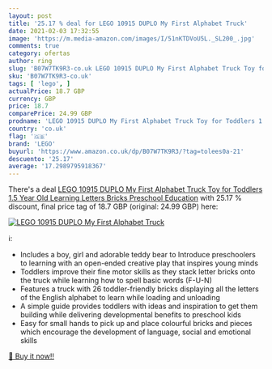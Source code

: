 ```yaml
---
layout: post
title: '25.17 % deal for LEGO 10915 DUPLO My First Alphabet Truck'
date: 2021-02-03 17:32:55
image: 'https://m.media-amazon.com/images/I/51nKTDVoU5L._SL200_.jpg'
comments: true
category: ofertas
author: ring
slug: 'B07W7TK9R3-co.uk LEGO 10915 DUPLO My First Alphabet Truck Toy for...'
sku: 'B07W7TK9R3-co.uk'
tags: [ 'lego', ]
actualPrice: 18.7 GBP
currency: GBP
price: 18.7
comparePrice: 24.99 GBP
prodname: 'LEGO 10915 DUPLO My First Alphabet Truck Toy for Toddlers 1.5 Year Old  Learning Letters Bricks  Preschool Education'
country: 'co.uk'
flag: '🇬🇧'
brand: 'LEGO'
buyurl: 'https://www.amazon.co.uk/dp/B07W7TK9R3/?tag=tolees0a-21'
descuento: '25.17'
average: '17.2989795918367'
---
```


There's a deal [LEGO 10915 DUPLO My First Alphabet Truck Toy for Toddlers 1.5 Year Old  Learning Letters Bricks  Preschool Education](https://www.amazon.co.uk/dp/B07W7TK9R3/?tag=tolees0a-21)  with  25.17 % discount, final price tag of  18.7 GBP (original: 24.99 GBP) here:

[![LEGO 10915 DUPLO My First Alphabet Truck](https://m.media-amazon.com/images/I/51nKTDVoU5L._SL200_.jpg)](https://www.amazon.co.uk/dp/B07W7TK9R3/?tag=tolees0a-21)

ℹ️:

- Includes a boy, girl and adorable teddy bear to Introduce preschoolers to learning with an open-ended creative play that inspires young minds
- Toddlers improve their fine motor skills as they stack letter bricks onto the truck while learning how to spell basic words (F-U-N)
- Features a truck with 26 toddler-friendly bricks displaying all the letters of the English alphabet to learn while loading and unloading
- A simple guide provides toddlers with ideas and inspiration to get them building while delivering developmental benefits to preschool kids
- Easy for small hands to pick up and place colourful bricks and pieces which encourage the development of language, social and emotional skills

[🛒 Buy it now!!](https://www.amazon.co.uk/dp/B07W7TK9R3/?tag=tolees0a-21)
